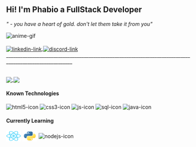## Hi! I'm Phabio a FullStack Developer
_" - you have a heart of gold. don't let them take it from you"_
<div>
  <img align="center" width="700px" alt="anime-gif" src="https://i.pinimg.com/originals/4b/c7/39/4bc73947eac73aab60c381887072216e.gif">
</div>
<br><a href="https://www.linkedin.com/in/phabiodnz">
  <img align="center" alt="linkedin-link" src="https://img.shields.io/badge/LinkedIn-0077B5?style=for-the-badge&logo=linkedin&logoColor=white">
</a>
<a href="http://discordapp.com/users/224005840720494592" style="inline">
  <img align="center" alt="discord-link" src="https://img.shields.io/badge/Discord-7289DA?style=for-the-badge&logo=discord&logoColor=white">
</a><br>
__________________________________________________________________________________________________________

<br><a href="https://github.com/phabiodnz">
  <img height=150 align="center" src="https://github-readme-stats.vercel.app/api?username=Phabiodnz&show_icons=true&theme=dracula" />
</a>
<a href="https://github.com/phabiodnz">
  <img height=150 align="center" src="https://github-readme-stats.vercel.app/api/top-langs?username=Phabiodnz&layout=compact&langs_count=8&card_width=320&theme=dracula" />
</a>

<div>
    <h4>Known Technologies</h4>
    <img align="center" alt="html5-icon" height="30" width="40" src="https://cdn.jsdelivr.net/gh/devicons/devicon@latest/icons/html5/html5-plain.svg" />
    <img align="center" alt="css3-icon" height="30" width="40" src="https://cdn.jsdelivr.net/gh/devicons/devicon@latest/icons/css3/css3-plain.svg" />
    <img align="center" alt="js-icon" height="30" width="40" src="https://cdn.jsdelivr.net/gh/devicons/devicon@latest/icons/javascript/javascript-plain.svg" />
  <img align="center" alt="sql-icon" height="30" width="40" src="https://cdn.jsdelivr.net/gh/devicons/devicon@latest/icons/azuresqldatabase/azuresqldatabase-original.svg" />         
  <img align="center" alt="java-icon" height="30" width="40" align="center" alt="react-icon" height="30" width="40" src="https://cdn.jsdelivr.net/gh/devicons/devicon@latest/icons/java/java-original.svg" />
</div>

<div style='inline-block'>
  <h4>Currently Learning</h4>
  <img align="center" alt="react-icon" height="30" width="40" src="https://raw.githubusercontent.com/devicons/devicon/master/icons/react/react-original.svg">
  <img align="center" alt="python-icon" height="30" width="40" src="https://raw.githubusercontent.com/devicons/devicon/master/icons/python/python-original.svg">
  <img align="center" alt="nodejs-icon" height="30" width="40" src="https://cdn.jsdelivr.net/gh/devicons/devicon@latest/icons/nodejs/nodejs-original.svg">
</div>
